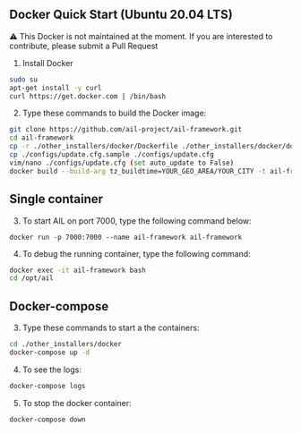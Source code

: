 Docker Quick Start (Ubuntu 20.04 LTS)
------------

:warning:
This Docker is not maintained at the moment.
If you are interested to contribute, please submit a Pull Request


1. Install Docker
```bash
sudo su
apt-get install -y curl
curl https://get.docker.com | /bin/bash
```

2. Type these commands to build the Docker image:
```bash
git clone https://github.com/ail-project/ail-framework.git
cd ail-framework
cp -r ./other_installers/docker/Dockerfile ./other_installers/docker/docker_start.sh ./other_installers/docker/pystemon ./
cp ./configs/update.cfg.sample ./configs/update.cfg
vim/nano ./configs/update.cfg (set auto_update to False)
docker build --build-arg tz_buildtime=YOUR_GEO_AREA/YOUR_CITY -t ail-framework .
```

## Single container

3. To start AIL on port 7000, type the following command below:
```
docker run -p 7000:7000 --name ail-framework ail-framework
```

4. To debug the running container, type the following command:
```bash
docker exec -it ail-framework bash
cd /opt/ail
```

## Docker-compose

3. Type these commands to start a the containers:
```bash
cd ./other_installers/docker
docker-compose up -d
```

4. To see the logs:
```bash
docker-compose logs
```

5. To stop the docker container:
```bash
docker-compose down
```
